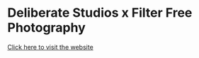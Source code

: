 # Deliberate Studios x Filter Free Photography
[Click here to visit the website](https://rithvikbhat.github.io/DSxFFP/)
